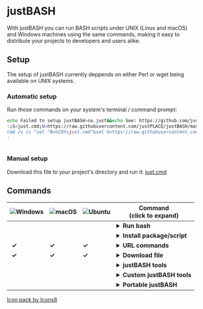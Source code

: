 # justBASH

With justBASH you can run BASH scripts under UNIX (Linux and macOS) and Windows machines using the same commands, making it easy to distribute your projects to developers and users alike.

## Setup

The setup of justBASH currently deppends on either Perl or wget being available on UNIX systems.

### Automatic setup

Run those commands on your system's terminal / command prompt:

```sh
echo Failed to setup justBASH>no.just&&echo See: https://github.com/justPLACE/justBASH/blob/master/ERROR.md>>no.just
:;S=just.cmd;U=https://raw.githubusercontent.com/justPLACE/justBASH/master/$S;h(){ type $1 >/dev/null 2>&1||return 1;};h curl&&curl -O "$U"||(h wget&&wget "$U")||(h lynx&&lynx -source "$U">$S);clear;[ -f $S ]&&chmod +x $S&&./$S||cat no.just;rm no.just;unset S U h;<<:
cmd /v /c "set "B=%CD%\just.cmd"&set U=ttps://raw.githubusercontent.com/justPLACE/justBASH/master/just.cmd&set "IF=for ^%X in ("&set "DO=.exe) do (set OK=^%~$PATH:X)^&if defined OK "&cmd /c "(!IF!bitsadmin!DO!(bitsadmin /transfer J h!U! "!B!" ^>nul)else (!IF!powershell!DO!(powershell -Command "(New-Object Net.WebClient).DownloadFile('h'+'!U!','!B!')")))^&cls^&(if exist !B! (!B!)else (more no.just))^&del no.just""&^
:
 
```

### Manual setup

Download this file to your project's directory and run it:
[just.cmd](https://github.com/justPLACE/justBASH/raw/master/just.cmd)

## Commands

![Windows](https://png.icons8.com/windows-xp/color/24) | ![macOS](https://png.icons8.com/apple-logo/color/24) | ![Ubuntu](https://png.icons8.com/ubuntu/color/24) | Command<br />(click to expand)
-- | -- | -- | --
  |  |  | <details><summary><b>Run bash</b></summary><p><br />Syntax<br />&nbsp;&nbsp;&nbsp;&nbsp;`just bash [arguments]`<br /><br />Runs bash on any platform. If any arguments are specified, those arguments are passed on to bash.<br /><br />Examples</br>&nbsp;&nbsp;&nbsp;&nbsp;`just bash script.sh`</p></details>
  |  |  | <details><summary><b>Install package/script</b></summary><p><br />Syntax<br />&nbsp;&nbsp;&nbsp;&nbsp;`just install item1 [item2 ...]`<br /><br />Installs the specified item(s). Each item can be the name of a bash package (to be installed using the available package manager), or the URL to an installation script.<br />If a package is to be installed and no package manager is found, the most adequate package manager for the system is installed and used.<br /><br />Examples</br>&nbsp;&nbsp;&nbsp;&nbsp;`just install wget`</br>&nbsp;&nbsp;&nbsp;&nbsp;`just install http://www.domain.com/script.sh`</p></details>
 <b>&#10003;</b> | <b>&#10003;</b> | <b>&#10003;</b> | <details><summary><b>URL commands</b></summary><p><b>decode</b><br /><br />Syntax<br />&nbsp;&nbsp;&nbsp;&nbsp;`just url decode <url>`<br /><br />Decodes URL-encoded characters from the specified `<url>` and prints the result.<br /><br /><b>info</b><br /><br />Syntax<br />&nbsp;&nbsp;&nbsp;&nbsp;`just url info <url>`<br /><br />Prints a line for each available URL information, in the following format:<br />`protocol=<protocol>`<br />`hostname=<hostname>`<br />`port=<port>`<br />`path=<path>`<br />`search=<search>`<br />`filename=<filename>`<br /><br />Examples</br>&nbsp;&nbsp;&nbsp;&nbsp;`just url decode just%20an%20example`</br>&nbsp;&nbsp;&nbsp;&nbsp;`just url info https://www.domain.com/file.ext`</p></details>
 <b>&#10003;</b> | <b>&#10003;</b> | <b>&#10003;</b> | <details><summary><b>Download file</b></summary><p><br />Syntax<br />&nbsp;&nbsp;&nbsp;&nbsp;`just download [-o <output_path>] <url>`<br /><br />Downloads the file from the specified `<url>`, saving it under the current folder if no `<output_path>` is specified.<br /><br />Examples</br>&nbsp;&nbsp;&nbsp;&nbsp;`just download https://www.domain.com/file.ext`</p></details>
  |  |  | <details><summary><b>justBASH tools</b></summary><p><br />Syntax<br />&nbsp;&nbsp;&nbsp;&nbsp;`just <tool_name> [arguments]`<br /><br />Installs the specified justBASH tool if necessary, then calls it. If any arguments are specified, those arguments are passed on to the tool.<br /><br />Examples</br>&nbsp;&nbsp;&nbsp;&nbsp;`just git push`</p></details>
  |  |  | <details><summary><b>Custom justBASH tools</b></summary><p><br />Syntax<br />&nbsp;&nbsp;&nbsp;&nbsp;`just tool <custom_tool_name> <custom_tool_folder>`<br /><br />Installs a custom justBASH tool with the name specified by `<custom_tool_name>` and from the folder specified by `<custom_tool_folder>`.<br /><br />Examples</br>&nbsp;&nbsp;&nbsp;&nbsp;`just tool my-tool ./my-tool`</p></details>
  |  |  | <details><summary><b>Portable justBASH</b></summary><p><br />Syntax<br />&nbsp;&nbsp;&nbsp;&nbsp;`just portable`<br /><br />Moves justBASH and all packages and tools installed for the current project to the project's `.just` subdirectory, making it possible to copy the project directory to any other machine with the same OS and continue to use justBASH, even without internet access.<br /><br />To install justBASH from the portable version and revert the changes, run `just installed`.<br /><br />Examples</br>&nbsp;&nbsp;&nbsp;&nbsp;`just portable`</br>&nbsp;&nbsp;&nbsp;&nbsp;`just installed`</p></details>

<!-- <b>&#10003;</b> -->

<a href="https://icons8.com">Icon pack by Icons8</a>
